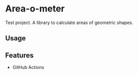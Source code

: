 # Area-o-meter
Test project. A library to calculate areas of geometric shapes.
## Usage
## Features
- GitHub Actions
